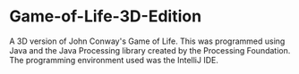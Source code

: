 # Game-of-Life-3D-Edition
A 3D version of John Conway's Game of Life. This was programmed using Java and the Java Processing library created by the Processing Foundation. The programming environment used was the IntelliJ IDE.
